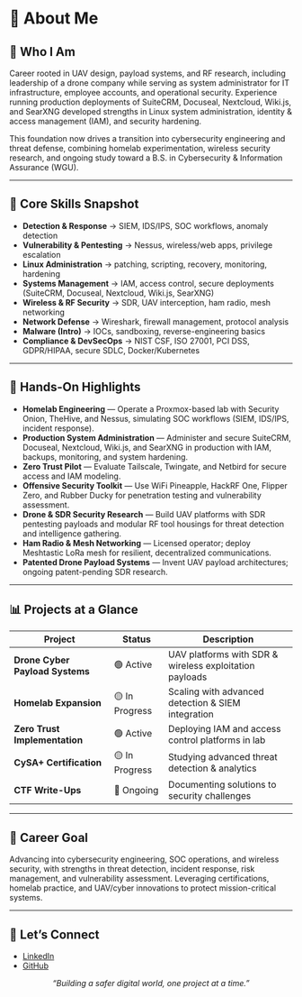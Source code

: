 # 👋 **About Me**

## 🔐 **Who I Am**
Career rooted in UAV design, payload systems, and RF research, including leadership of a drone company while serving as system administrator for IT infrastructure, employee accounts, and operational security. Experience running production deployments of SuiteCRM, Docuseal, Nextcloud, Wiki.js, and SearXNG developed strengths in Linux system administration, identity & access management (IAM), and security hardening.  

This foundation now drives a transition into cybersecurity engineering and threat defense, combining homelab experimentation, wireless security research, and ongoing study toward a B.S. in Cybersecurity & Information Assurance (WGU).  

---

## 🧰 **Core Skills Snapshot**
- **Detection & Response** → SIEM, IDS/IPS, SOC workflows, anomaly detection  
- **Vulnerability & Pentesting** → Nessus, wireless/web apps, privilege escalation  
- **Linux Administration** → patching, scripting, recovery, monitoring, hardening  
- **Systems Management** → IAM, access control, secure deployments (SuiteCRM, Docuseal, Nextcloud, Wiki.js, SearXNG)  
- **Wireless & RF Security** → SDR, UAV interception, ham radio, mesh networking  
- **Network Defense** → Wireshark, firewall management, protocol analysis  
- **Malware (Intro)** → IOCs, sandboxing, reverse-engineering basics  
- **Compliance & DevSecOps** → NIST CSF, ISO 27001, PCI DSS, GDPR/HIPAA, secure SDLC, Docker/Kubernetes  

---

## 🚀 **Hands-On Highlights**
- **Homelab Engineering** — Operate a Proxmox-based lab with Security Onion, TheHive, and Nessus, simulating SOC workflows (SIEM, IDS/IPS, incident response).  
- **Production System Administration** — Administer and secure SuiteCRM, Docuseal, Nextcloud, Wiki.js, and SearXNG in production with IAM, backups, monitoring, and system hardening.  
- **Zero Trust Pilot** — Evaluate Tailscale, Twingate, and Netbird for secure access and IAM modeling.  
- **Offensive Security Toolkit** — Use WiFi Pineapple, HackRF One, Flipper Zero, and Rubber Ducky for penetration testing and vulnerability assessment.  
- **Drone & SDR Security Research** — Build UAV platforms with SDR pentesting payloads and modular RF tool housings for threat detection and intelligence gathering.  
- **Ham Radio & Mesh Networking** — Licensed operator; deploy Meshtastic LoRa mesh for resilient, decentralized communications.  
- **Patented Drone Payload Systems** — Invent UAV payload architectures; ongoing patent-pending SDR research.  

---

## 📊 **Projects at a Glance**

| **Project**                     | **Status**    | **Description**                                        |
| -------------------------------- | ------------- | ------------------------------------------------------ |
| **Drone Cyber Payload Systems** | 🟢 Active      | UAV platforms with SDR & wireless exploitation payloads |
| **Homelab Expansion**           | 🟡 In Progress | Scaling with advanced detection & SIEM integration     |
| **Zero Trust Implementation**   | 🟢 Active      | Deploying IAM and access control platforms in lab      |
| **CySA+ Certification**         | 🟡 In Progress | Studying advanced threat detection & analytics         |
| **CTF Write-Ups**               | 🔵 Ongoing     | Documenting solutions to security challenges           |

---

## 🎯 **Career Goal** 
Advancing into cybersecurity engineering, SOC operations, and wireless security, with strengths in threat detection, incident response, risk management, and vulnerability assessment. Leveraging certifications, homelab practice, and UAV/cyber innovations to protect mission-critical systems.  

---

## 🤝 **Let’s Connect**
- [LinkedIn](https://linkedin.com/in/pharns)  
- [GitHub](https://github.com/pharns)  

<p align="center"><i>“Building a safer digital world, one project at a time.”</i></p>

